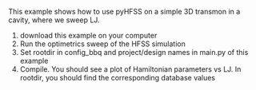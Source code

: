 This example shows how to use pyHFSS on a simple 3D transmon in a cavity, where we sweep LJ.

1. download this example on your computer
2. Run the optimetrics sweep of the HFSS simulation
3. Set rootdir in config_bbq and project/design names in main.py of this example
4. Compile. You should see a plot of Hamiltonian parameters vs LJ. In rootdir, you should find the corresponding database values
